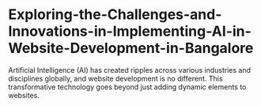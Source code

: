 # Exploring-the-Challenges-and-Innovations-in-Implementing-AI-in-Website-Development-in-Bangalore
Artificial Intelligence (AI) has created ripples across various industries and disciplines globally, and website development is no different. This transformative technology goes beyond just adding dynamic elements to websites. 
